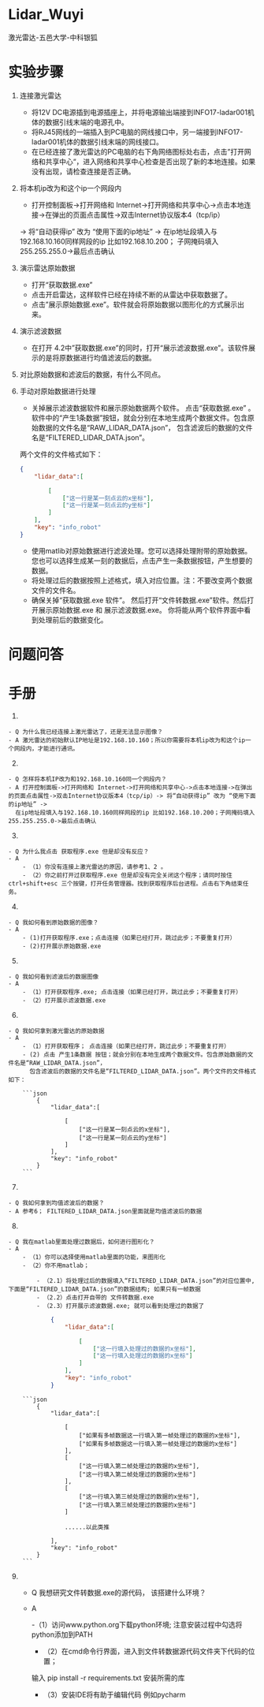 # Lidar_Wuyi

激光雷达-五邑大学-中科银狐

# 实验步骤

1. 连接激光雷达

    - 将12V DC电源插到电源插座上，并将电源输出端接到INFO17-ladar001机体的数据引线末端的电源孔中。
    - 将RJ45网线的一端插入到PC电脑的网线接口中，另一端接到INFO17-ladar001机体的数据引线末端的网线接口。
    - 在已经连接了激光雷达的PC电脑的右下角网络图标处右击，点击”打开网络和共享中心“，进入网络和共享中心检查是否出现了新的本地连接。如果没有出现，请检查连接是否正确。

2. 将本机ip改为和这个ip一个网段内
    - 打开控制面板->打开网络和 Internet->打开网络和共享中心->点击本地连接->在弹出的页面点击属性->双击Internet协议版本4（tcp/ip）

   -> 将“自动获得ip” 改为 “使用下面的ip地址” -> 在ip地址段填入与192.168.10.160同样网段的ip 比如192.168.10.200； 子网掩码填入255.255.255.0->最后点击确认

3. 演示雷达原始数据

    - 打开“获取数据.exe”
    - 点击开启雷达，这样软件已经在持续不断的从雷达中获取数据了。
    - 点击”展示原始数据.exe”。软件就会将原始数据以图形化的方式展示出来。

4. 演示滤波数据

    - 在打开 4.2中”获取数据.exe”的同时，打开“展示滤波数据.exe”。该软件展示的是将原数据进行均值滤波后的数据。

5. 对比原始数据和滤波后的数据，有什么不同点。
6. 手动对原始数据进行处理

    - 关掉展示滤波数据软件和展示原始数据两个软件。 点击“获取数据.exe” 。软件中的“产生1条数据”按钮，就会分别在本地生成两个数据文件。包含原始数据的文件名是“RAW_LIDAR_DATA.json”，
      包含滤波后的数据的文件名是“FILTERED_LIDAR_DATA.json”。

    两个文件的文件格式如下：
    ``` json
    {
        "lidar_data":[

            [
                ["这一行是某一刻点云的x坐标"],
                ["这一行是某一刻点云的y坐标"]
            ]
        ],
        "key": "info_robot"
    }
    ```

    - 使用matlib对原始数据进行滤波处理。您可以选择处理附带的原始数据。您也可以选择生成某一刻的数据后，点击产生一条数据按钮，产生想要的数据。
    - 将处理过后的数据按照上述格式，填入对应位置。注：不要改变两个数据文件的文件名。
    - 确保关掉“获取数据.exe 软件”。 然后打开“文件转数据.exe”软件。然后打开展示原始数据.exe 和 展示滤波数据.exe。 你将能从两个软件界面中看到处理前后的数据变化。

# 问题问答

# 手册

1.

    - Q 为什么我已经连接上激光雷达了，还是无法显示图像？
    - A 激光雷达的初始默认IP地址是192.168.10.160；所以你需要将本机ip改为和这个ip一个网段内，才能进行通讯。

2.

    - Q 怎样将本机IP改为和192.168.10.160同一个网段内？
    - A 打开控制面板->打开网络和 Internet->打开网络和共享中心->点击本地连接->在弹出的页面点击属性->双击Internet协议版本4（tcp/ip）-> 将“自动获得ip” 改为 “使用下面的ip地址” ->
      在ip地址段填入与192.168.10.160同样网段的ip 比如192.168.10.200；子网掩码填入255.255.255.0->最后点击确认

3.

    - Q 为什么我点击 获取程序.exe 但是却没有反应？
    - A
        - （1）你没有连接上激光雷达的原因，请参考1、2 。
        - （2）你之前打开过获取程序.exe 但是却没有完全关闭这个程序；请同时按住 ctrl+shift+esc 三个按键，打开任务管理器。找到获取程序后台进程。点击右下角结束任务。

4.

    - Q 我如何看到原始数据的图像？
    - A
        - (1)打开获取程序.exe；点击连接（如果已经打开，跳过此步；不要重复打开）
        - (2)打开展示原始数据.exe

5.

    - Q 我如何看到滤波后的数据图像
    - A
        - （1）打开获取程序.exe; 点击连接（如果已经打开，跳过此步；不要重复打开）
        - （2）打开展示滤波数据.exe

6.

    - Q 我如何拿到激光雷达的原始数据
    - A
        - （1）打开获取程序； 点击连接（如果已经打开，跳过此步；不要重复打开）
        - (2) 点击 产生1条数据 按钮；就会分别在本地生成两个数据文件。包含原始数据的文件名是“RAW_LIDAR_DATA.json”，
          包含滤波后的数据的文件名是“FILTERED_LIDAR_DATA.json”。两个文件的文件格式如下：

        ```json
            {
                "lidar_data":[
    
                    [
                        ["这一行是某一刻点云的x坐标"],
                        ["这一行是某一刻点云的y坐标"]
                    ]
                ],
                "key": "info_robot"
            }
        ```

7.

    - Q 我如何拿到均值滤波后的数据？
    - A 参考6； FILTERED_LIDAR_DATA.json里面就是均值滤波后的数据

8.

    - Q 我在matlab里面处理过数据后，如何进行图形化？
    - A
        - （1）你可以选择使用matlab里面的功能，来图形化
        - （2）你不用matlab；

            - （2.1）将处理过后的数据填入“FILTERED_LIDAR_DATA.json”的对应位置中, 下面是“FILTERED_LIDAR_DATA.json”的数据结构; 如果只有一帧数据
            - （2.2）点击打开自带的 文件转数据.exe
            - （2.3）打开展示滤波数据.exe; 就可以看到处理过的数据了

``` json
            {
                "lidar_data":[

                    [
                        ["这一行填入处理过的数据的x坐标"],
                        ["这一行填入处理过的数据的x坐标"]
                    ]
                ],
                "key": "info_robot"
            }

```

        ```json
            {
                "lidar_data":[
    
                    [
                        ["如果有多帧数据这一行填入第一帧处理过的数据的x坐标"],
                        ["如果有多帧数据这一行填入第一帧处理过的数据的x坐标"]
                    ],
                    [
                        ["这一行填入第二帧处理过的数据的x坐标"],
                        ["这一行填入第二帧处理过的数据的x坐标"]
                    ],
                    [
                        ["这一行填入第三帧处理过的数据的x坐标"],
                        ["这一行填入第三帧处理过的数据的x坐标"]
                    ]
    
                    ......以此类推
    
                ],
                "key": "info_robot"
            }
        ```

9.
    - Q 我想研究文件转数据.exe的源代码， 该搭建什么环境？
    - A

      -（1）访问www.python.org下载python环境; 注意安装过程中勾选将python添加到PATH

        - （2）在cmd命令行界面，进入到文件转数据源代码文件夹下代码的位置；

      输入 pip install -r requirements.txt 安装所需的库

        - （3）安装IDE将有助于编辑代码 例如pycharm

